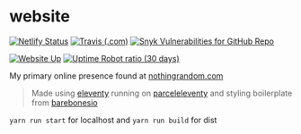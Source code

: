 # website

[![Netlify Status](https://img.shields.io/endpoint.svg?url=https%3A%2F%2Fdeveloper.oswaldlabs.com%2Fnetlify-status%2Fa6a273ca-c962-40aa-8c1a-1baf8a26dfc8&style=for-the-badge&logo=netlify)](https://app.netlify.com/sites/nothingrandom/deploys)
[![Travis (.com)](https://img.shields.io/travis/com/nothingrandom/website.svg?logo=travis&style=for-the-badge)](https://travis-ci.com/nothingrandom/website)
[![Snyk Vulnerabilities for GitHub Repo](https://img.shields.io/snyk/vulnerabilities/github/nothingrandom/website.svg?logo=snyk&style=for-the-badge)](https://app.snyk.io/org/nothingrandom/project/315e994b-9ff2-4bde-9887-4004852950ee)

[![Website Up](https://img.shields.io/website/https/nothingrandom.com.svg?down_color=red&down_message=down&label=status&style=for-the-badge&up_color=limegreen&up_message=up)](https://nothingrandom.com)
[![Uptime Robot ratio (30 days)](https://img.shields.io/uptimerobot/ratio/m782561473-4626d1b0855e2d56a41ace52.svg?style=for-the-badge)](https://nothingrandom.com)


My primary online presence found at [nothingrandom.com](https://nothingrandom.com)

> Made using [eleventy](https://www.11ty.io/) running on [parceleleventy](https://github.com/chrisdmacrae/parceleventy/) and styling boilerplate from [barebonesio](https://github.com/nothingrandom/barebonesio)

`yarn run start` for localhost and `yarn run build` for dist
